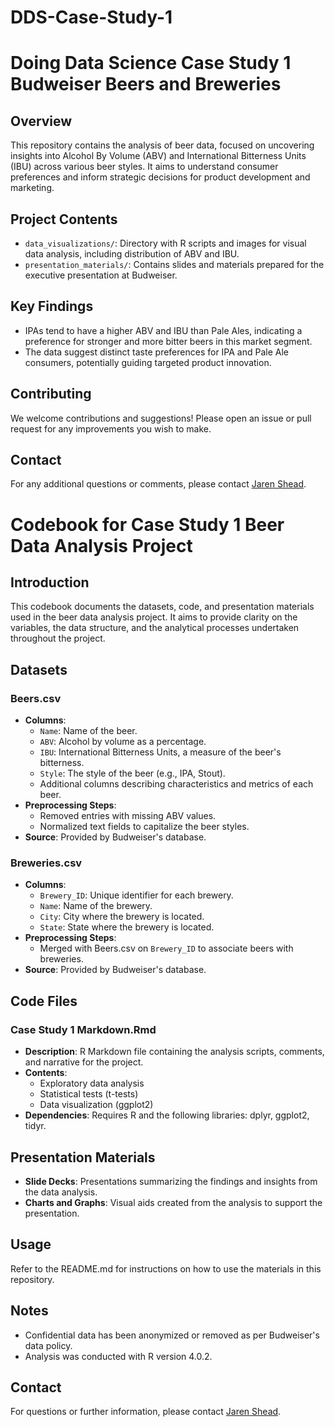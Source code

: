 # DDS-Case-Study-1

# Doing Data Science Case Study 1 Budweiser Beers and Breweries 

## Overview
This repository contains the analysis of beer data, focused on uncovering insights into Alcohol By Volume (ABV) and International Bitterness Units (IBU) across various beer styles. It aims to understand consumer preferences and inform strategic decisions for product development and marketing.

## Project Contents
- `data_visualizations/`: Directory with R scripts and images for visual data analysis, including distribution of ABV and IBU.
- `presentation_materials/`: Contains slides and materials prepared for the executive presentation at Budweiser.

## Key Findings
- IPAs tend to have a higher ABV and IBU than Pale Ales, indicating a preference for stronger and more bitter beers in this market segment.
- The data suggest distinct taste preferences for IPA and Pale Ale consumers, potentially guiding targeted product innovation.

## Contributing
We welcome contributions and suggestions! Please open an issue or pull request for any improvements you wish to make.

## Contact
For any additional questions or comments, please contact [Jaren Shead](jshead@smu.edu).



# Codebook for Case Study 1 Beer Data Analysis Project

## Introduction
This codebook documents the datasets, code, and presentation materials used in the beer data analysis project. It aims to provide clarity on the variables, the data structure, and the analytical processes undertaken throughout the project.

## Datasets
### Beers.csv
- **Columns**:
  - `Name`: Name of the beer.
  - `ABV`: Alcohol by volume as a percentage.
  - `IBU`: International Bitterness Units, a measure of the beer's bitterness.
  - `Style`: The style of the beer (e.g., IPA, Stout).
  - Additional columns describing characteristics and metrics of each beer.
- **Preprocessing Steps**:
  - Removed entries with missing ABV values.
  - Normalized text fields to capitalize the beer styles.
- **Source**: Provided by Budweiser's database.

### Breweries.csv
- **Columns**:
  - `Brewery_ID`: Unique identifier for each brewery.
  - `Name`: Name of the brewery.
  - `City`: City where the brewery is located.
  - `State`: State where the brewery is located.
- **Preprocessing Steps**:
  - Merged with Beers.csv on `Brewery_ID` to associate beers with breweries.
- **Source**: Provided by Budweiser's database.

## Code Files
### Case Study 1 Markdown.Rmd
- **Description**: R Markdown file containing the analysis scripts, comments, and narrative for the project.
- **Contents**:
  - Exploratory data analysis
  - Statistical tests (t-tests)
  - Data visualization (ggplot2)
- **Dependencies**: Requires R and the following libraries: dplyr, ggplot2, tidyr.

## Presentation Materials
- **Slide Decks**: Presentations summarizing the findings and insights from the data analysis.
- **Charts and Graphs**: Visual aids created from the analysis to support the presentation.

## Usage
Refer to the README.md for instructions on how to use the materials in this repository.

## Notes
- Confidential data has been anonymized or removed as per Budweiser's data policy.
- Analysis was conducted with R version 4.0.2.

## Contact
For questions or further information, please contact [Jaren Shead](jshead@smu.edu).
